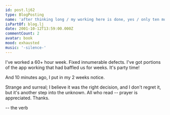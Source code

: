 ```yaml
---
id: post.lj62
type: BlogPosting
name: 'after thinking long / my working here is done, yes / only ten more days'
isPartOf: blog.lj
date: 2001-10-12T13:59:00.000Z
commentCount: 2
avatar: book
mood: exhausted
music: '-silence-'
---
```

I've worked a 60+ hour week. Fixed innumerable defects. I've got portions of the app working that had baffled us for weeks. It's party time!

And 10 minutes ago, I put in my 2 weeks notice.

Strange and surreal; I believe it was the right decision, and I don't regret it, but it's another step into the unknown. All who read -- prayer is appreciated. Thanks.

\-- the verb
